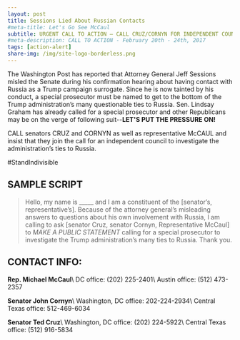```yaml
---
layout: post
title: Sessions Lied About Russian Contacts
#meta-title: Let's Go See McCaul
subtitle: URGENT CALL TO ACTION – CALL CRUZ/CORNYN FOR INDEPENDENT COUNCIL
#meta-description: CALL TO ACTION - February 20th - 24th, 2017
tags: [action-alert]
share-img: /img/site-logo-borderless.png
---
```

The Washington Post has reported that Attorney General Jeff Sessions misled the Senate during his confirmation hearing about having contact with Russia as a Trump campaign surrogate. Since he is now tainted by his conduct, a special prosecutor must be named to get to the bottom of the Trump administration’s many questionable ties to Russia. Sen. Lindsay Graham has already called for a special prosecutor and other Republicans may be on the verge of following suit--**LET'S PUT THE PRESSURE ON!**

CALL senators CRUZ and CORNYN as well as representative McCAUL and insist that they join the call for an independent council to investigate the administration’s ties to Russia.

#StandIndivisible

## SAMPLE SCRIPT

> Hello, my name is &#95;&#95;&#95;&#95;&#95; and I am a constituent of
> the [senator’s, representative’s]. Because of the attorney general’s
> misleading answers to questions about his own involvement with Russia,
> I am calling to ask [senator Cruz, senator Cornyn, Representative McCaul]
> to *MAKE A PUBLIC STATEMENT* calling for a special prosecutor to investigate
> the Trump administration’s many ties to Russia. Thank you.

## CONTACT INFO:

**Rep. Michael McCaul**\\
DC office: (202) 225-2401\\
Austin office: (512) 473-2357

**Senator John Cornyn**\\
Washington, DC office: 202-224-2934\\
Central Texas office: 512-469-6034

**Senator Ted Cruz**\\
Washington, DC office: (202) 224-5922\\
Central Texas office: (512) 916-5834
